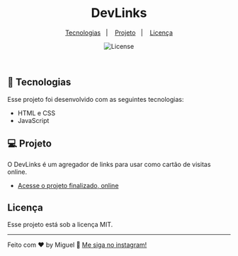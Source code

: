 <h1 align="center"> DevLinks </h1>

<p align="center">
  <a href="#-tecnologias">Tecnologias</a>&nbsp;&nbsp;&nbsp;|&nbsp;&nbsp;&nbsp;
  <a href="#-projeto">Projeto</a>&nbsp;&nbsp;&nbsp;|&nbsp;&nbsp;&nbsp;
  <a href="#memo-licença">Licença</a>
</p>

<p align="center">
  <img alt="License" src="https://img.shields.io/static/v1?label=license&message=MIT&color=49AA26&labelColor=000000">
</p>

<br>

## 🚀 Tecnologias

Esse projeto foi desenvolvido com as seguintes tecnologias:

- HTML e CSS
- JavaScript

## 💻 Projeto

O DevLinks é um agregador de links para usar como cartão de visitas online.

- [Acesse o projeto finalizado, online](https://mihgueu.github.io/devlinks)

## Licença

Esse projeto está sob a licença MIT.

---

Feito com ♥ by Miguel :wave: [Me siga no instagram!](https://instagram.com/mihgueu)
